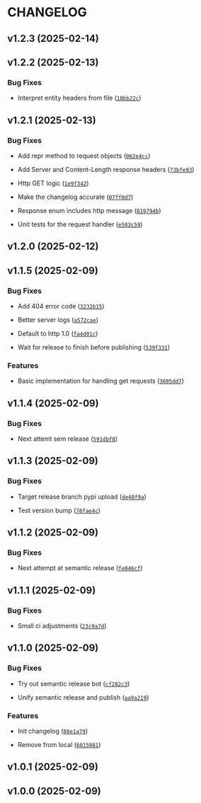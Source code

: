 # CHANGELOG


## v1.2.3 (2025-02-14)


## v1.2.2 (2025-02-13)

### Bug Fixes

- Interpret entity headers from file
  ([`10bb22c`](https://github.com/dankrzeminski32/companion/commit/10bb22c32b5e0eb12502d98e477abdb2c9265b89))


## v1.2.1 (2025-02-13)

### Bug Fixes

- Add repr method to request objects
  ([`062e4cc`](https://github.com/dankrzeminski32/companion/commit/062e4cc5b9cfc4a0d5d109a2516412cf5d07088c))

- Add Server and Content-Length response headers
  ([`73bfe93`](https://github.com/dankrzeminski32/companion/commit/73bfe930adc5fad5ebb1efb6e66db693c338b71f))

- Http GET logic
  ([`1e9f342`](https://github.com/dankrzeminski32/companion/commit/1e9f342ee8a365fb7380e24fb832909987efa1e7))

- Make the changelog accurate
  ([`07ff0d7`](https://github.com/dankrzeminski32/companion/commit/07ff0d7804ac32989e6e9369d0d045a848eaa6dd))

- Response enum includes http message
  ([`819794b`](https://github.com/dankrzeminski32/companion/commit/819794bd70989526de351babe107929db6a62959))

- Unit tests for the request handler
  ([`e503c59`](https://github.com/dankrzeminski32/companion/commit/e503c5900e011549ec305ef296e0412ec44e504f))


## v1.2.0 (2025-02-12)


## v1.1.5 (2025-02-09)

### Bug Fixes

- Add 404 error code
  ([`3232b15`](https://github.com/dankrzeminski32/companion/commit/3232b1564b93e07bc2f03f7dab8c683231d2ea08))

- Better server logs
  ([`a572cae`](https://github.com/dankrzeminski32/companion/commit/a572cae850caddaa36019e1cec811a3e6afe148c))

- Default to http 1.0
  ([`fa4d01c`](https://github.com/dankrzeminski32/companion/commit/fa4d01cce87a142e5976b602cdfca20c6cfd284e))

- Wait for release to finish before publishing
  ([`539f331`](https://github.com/dankrzeminski32/companion/commit/539f3314072df89ede5e1ecdbab674d5bb2582b9))

### Features

- Basic implementation for handling get requests
  ([`3695dd7`](https://github.com/dankrzeminski32/companion/commit/3695dd7809270b5b6adcc849854c7469eb7e6455))


## v1.1.4 (2025-02-09)

### Bug Fixes

- Next attemt sem release
  ([`591dbf8`](https://github.com/dankrzeminski32/companion/commit/591dbf84f8ff1eae6add68d4b679d5d0e4ba6d3e))


## v1.1.3 (2025-02-09)

### Bug Fixes

- Target release branch pypi upload
  ([`de48f9a`](https://github.com/dankrzeminski32/companion/commit/de48f9a85b978ae2d183947e110ed922be260ed6))

- Test version bump
  ([`78fae4c`](https://github.com/dankrzeminski32/companion/commit/78fae4c75cef591cd509d95c6ec09efe8618156e))


## v1.1.2 (2025-02-09)

### Bug Fixes

- Next attempt at semantic release
  ([`fe046cf`](https://github.com/dankrzeminski32/companion/commit/fe046cfe6e67e38a47dc5a1803fa76c82ebed64c))


## v1.1.1 (2025-02-09)

### Bug Fixes

- Small ci adjustments
  ([`23c9a7d`](https://github.com/dankrzeminski32/companion/commit/23c9a7d30ae49798b5e01ff3e055dac3d5178c83))


## v1.1.0 (2025-02-09)

### Bug Fixes

- Try out semantic release bot
  ([`cf282c3`](https://github.com/dankrzeminski32/companion/commit/cf282c3deb426cb96ba0982c355928b4c559290f))

- Unify semantic release and publish
  ([`aa9a219`](https://github.com/dankrzeminski32/companion/commit/aa9a219c3d973f591331594964029adca3bdf5c1))

### Features

- Init changelog
  ([`88e1a79`](https://github.com/dankrzeminski32/companion/commit/88e1a79b7e7b4be17def99b431953acb6af77e12))

- Remove from local
  ([`6015081`](https://github.com/dankrzeminski32/companion/commit/6015081dd31f2b81188abe0aa9ee4a7f6c4a8dba))


## v1.0.1 (2025-02-09)


## v1.0.0 (2025-02-09)
